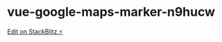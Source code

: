 # vue-google-maps-marker-n9hucw

[Edit on StackBlitz ⚡️](https://stackblitz.com/edit/vue-google-maps-marker-mzo8xl)